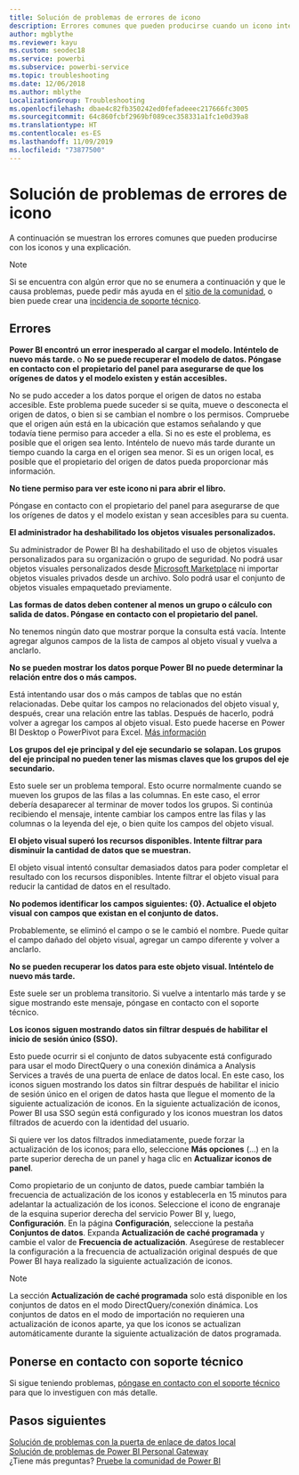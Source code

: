 ```yaml
---
title: Solución de problemas de errores de icono
description: Errores comunes que pueden producirse cuando un icono intenta actualizarse en Power BI
author: mgblythe
ms.reviewer: kayu
ms.custom: seodec18
ms.service: powerbi
ms.subservice: powerbi-service
ms.topic: troubleshooting
ms.date: 12/06/2018
ms.author: mblythe
LocalizationGroup: Troubleshooting
ms.openlocfilehash: dbae4c82fb350242ed0fefadeeec217666fc3005
ms.sourcegitcommit: 64c860fcbf2969bf089cec358331a1fc1e0d39a8
ms.translationtype: HT
ms.contentlocale: es-ES
ms.lasthandoff: 11/09/2019
ms.locfileid: "73877500"
---
```

# <a name="troubleshooting-tile-errors"></a>Solución de problemas de errores de icono
A continuación se muestran los errores comunes que pueden producirse con los iconos y una explicación.

> [!NOTE]
> Si se encuentra con algún error que no se enumera a continuación y que le causa problemas, puede pedir más ayuda en el [sitio de la comunidad](https://community.powerbi.com/), o bien puede crear una [incidencia de soporte técnico](https://powerbi.microsoft.com/support/).
> 
> 

## <a name="errors"></a>Errores
**Power BI encontró un error inesperado al cargar el modelo. Inténtelo de nuevo más tarde.**
o **No se puede recuperar el modelo de datos. Póngase en contacto con el propietario del panel para asegurarse de que los orígenes de datos y el modelo existen y están accesibles.**

No se pudo acceder a los datos porque el origen de datos no estaba accesible. Este problema puede suceder si se quita, mueve o desconecta el origen de datos, o bien si se cambian el nombre o los permisos. Compruebe que el origen aún está en la ubicación que estamos señalando y que todavía tiene permiso para acceder a ella. Si no es este el problema, es posible que el origen sea lento. Inténtelo de nuevo más tarde durante un tiempo cuando la carga en el origen sea menor. Si es un origen local, es posible que el propietario del origen de datos pueda proporcionar más información.

**No tiene permiso para ver este icono ni para abrir el libro.**

Póngase en contacto con el propietario del panel para asegurarse de que los orígenes de datos y el modelo existan y sean accesibles para su cuenta.

**El administrador ha deshabilitado los objetos visuales personalizados.**

Su administrador de Power BI ha deshabilitado el uso de objetos visuales personalizados para su organización o grupo de seguridad. No podrá usar objetos visuales personalizados desde [Microsoft Marketplace](https://appsource.microsoft.com/marketplace/apps?page=1&product=power-bi-visuals) ni importar objetos visuales privados desde un archivo. Solo podrá usar el conjunto de objetos visuales empaquetado previamente.


**Las formas de datos deben contener al menos un grupo o cálculo con salida de datos. Póngase en contacto con el propietario del panel.**

No tenemos ningún dato que mostrar porque la consulta está vacía. Intente agregar algunos campos de la lista de campos al objeto visual y vuelva a anclarlo.

**No se pueden mostrar los datos porque Power BI no puede determinar la relación entre dos o más campos.**

Está intentando usar dos o más campos de tablas que no están relacionadas. Debe quitar los campos no relacionados del objeto visual y, después, crear una relación entre las tablas. Después de hacerlo, podrá volver a agregar los campos al objeto visual. Esto puede hacerse en Power BI Desktop o PowerPivot para Excel. [Más información](desktop-create-and-manage-relationships.md)

**Los grupos del eje principal y del eje secundario se solapan. Los grupos del eje principal no pueden tener las mismas claves que los grupos del eje secundario.**

Esto suele ser un problema temporal. Esto ocurre normalmente cuando se mueven los grupos de las filas a las columnas. En este caso, el error debería desaparecer al terminar de mover todos los grupos. Si continúa recibiendo el mensaje, intente cambiar los campos entre las filas y las columnas o la leyenda del eje, o bien quite los campos del objeto visual.  

**El objeto visual superó los recursos disponibles. Intente filtrar para disminuir la cantidad de datos que se muestran.**

El objeto visual intentó consultar demasiados datos para poder completar el resultado con los recursos disponibles. Intente filtrar el objeto visual para reducir la cantidad de datos en el resultado.

**No podemos identificar los campos siguientes: {0}. Actualice el objeto visual con campos que existan en el conjunto de datos.**

Probablemente, se eliminó el campo o se le cambió el nombre. Puede quitar el campo dañado del objeto visual, agregar un campo diferente y volver a anclarlo.

**No se pueden recuperar los datos para este objeto visual. Inténtelo de nuevo más tarde.**

Este suele ser un problema transitorio. Si vuelve a intentarlo más tarde y se sigue mostrando este mensaje, póngase en contacto con el soporte técnico.

**Los iconos siguen mostrando datos sin filtrar después de habilitar el inicio de sesión único (SSO).**

Esto puede ocurrir si el conjunto de datos subyacente está configurado para usar el modo DirectQuery o una conexión dinámica a Analysis Services a través de una puerta de enlace de datos local. En este caso, los iconos siguen mostrando los datos sin filtrar después de habilitar el inicio de sesión único en el origen de datos hasta que llegue el momento de la siguiente actualización de iconos. En la siguiente actualización de iconos, Power BI usa SSO según está configurado y los iconos muestran los datos filtrados de acuerdo con la identidad del usuario. 

Si quiere ver los datos filtrados inmediatamente, puede forzar la actualización de los iconos; para ello, seleccione **Más opciones** (...) en la parte superior derecha de un panel y haga clic en **Actualizar iconos de panel**.

Como propietario de un conjunto de datos, puede cambiar también la frecuencia de actualización de los iconos y establecerla en 15 minutos para adelantar la actualización de los iconos. Seleccione el icono de engranaje de la esquina superior derecha del servicio Power BI y, luego, **Configuración**. En la página **Configuración**, seleccione la pestaña **Conjuntos de datos**. Expanda **Actualización de caché programada** y cambie el valor de **Frecuencia de actualización**. Asegúrese de restablecer la configuración a la frecuencia de actualización original después de que Power BI haya realizado la siguiente actualización de iconos.

> [!NOTE]
> La sección **Actualización de caché programada** solo está disponible en los conjuntos de datos en el modo DirectQuery/conexión dinámica. Los conjuntos de datos en el modo de importación no requieren una actualización de iconos aparte, ya que los iconos se actualizan automáticamente durante la siguiente actualización de datos programada.

## <a name="contact-support"></a>Ponerse en contacto con soporte técnico
Si sigue teniendo problemas, [póngase en contacto con el soporte técnico](https://support.powerbi.com) para que lo investiguen con más detalle.

## <a name="next-steps"></a>Pasos siguientes
[Solución de problemas con la puerta de enlace de datos local](service-gateway-onprem-tshoot.md)  
[Solución de problemas de Power BI Personal Gateway](service-admin-troubleshooting-power-bi-personal-gateway.md)  
¿Tiene más preguntas? [Pruebe la comunidad de Power BI](https://community.powerbi.com/)

